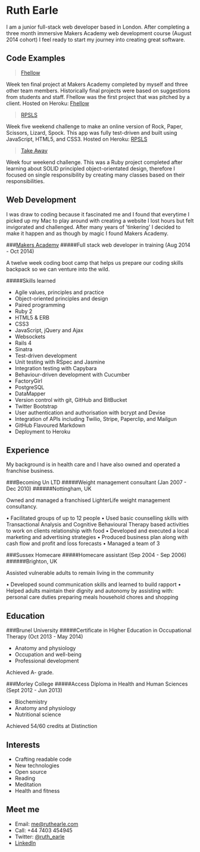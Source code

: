 Ruth Earle
==

I am a junior full-stack web developer based in London. After completing a three month immersive Makers Academy web development course (August 2014 cohort) I feel ready to start my journey into creating great software.

Code Examples
----

> [Fhellow]

Week ten final project at Makers Academy completed by myself and three other team members. Historically final projects were based on suggestions from students and staff. Fhellow was the first project that was pitched by a client. Hosted on Heroku: [Fhellow](http://fhellow.herokuapp.com/)

> [RPSLS]

Week five weekend challenge to make an online version of Rock, Paper, Scissors, Lizard, Spock. This app was fully test-driven and built using JavaScript, HTML5, and CSS3. Hosted on Heroku: [RPSLS](https://rockpaperscissorslizardspockjs.herokuapp.com/)

> [Take Away]

Week four weekend challenge. This was a Ruby project completed after learning about SOLID principled object-orientated design, therefore I focused on single responsibility by creating many classes based on their responsibilities.

Web Development
----

I was draw to coding because it fascinated me and I found that everytime
I picked up my Mac to play around with creating a website I lost hours
but felt invigorated and challenged. After many years of 'tinkering'
I decided to make it happen and as though by magic I found Makers
Academy.

###[Makers Academy]
#####Full stack web developer in training (Aug 2014 - Oct 2014)

A twelve week coding boot camp that helps us prepare our coding skills
backpack so we can venture into the wild.

#####Skills learned

  - Agile values, principles and practice
  - Object-oriented principles and design
  - Paired programming
  - Ruby 2
  - HTML5 & ERB
  - CSS3
  - JavaScript, jQuery and Ajax
  - Websockets
  - Rails 4
  - Sinatra
  - Test-driven development
  - Unit testing with RSpec and Jasmine
  - Integration testing with Capybara
  - Behaviour-driven development with Cucumber
  - FactoryGirl
  - PostgreSQL
  - DataMapper
  - Version control with git, GitHub and BitBucket
  - Twitter Bootstrap
  - User authentication and authorisation with bcrypt and Devise
  - Integration of APIs including Twilio, Stripe, Paperclip, and Mailgun
  - GitHub Flavoured Markdown
  - Deployment to Heroku


Experience
----

My background is in health care and I have also owned and
operated a franchise business.

###Becoming Un LTD
#####Weight management consultant (Jan 2007 - Dec 2010)
######Nottingham, UK

Owned and managed a franchised LighterLife weight management consultancy. 

•	Facilitated groups of up to 12 people
•	Used basic counselling skills with Transactional Analysis and Cognitive Behavioural Therapy based activities to work on clients relationship with food
•	Developed and executed a local marketing and advertising strategies
•	Produced business plan along with cash flow and profit and loss forecasts
•	Managed a team of 3


###Sussex Homecare
#####Homecare assistant (Sep 2004 - Sep 2006)
######Brighton, UK

Assisted vulnerable adults to remain living in the community

• Developed sound communication skills and learned to build rapport
• Helped adults maintain their dignity and autonomy by assisting with:
personal care duties
preparing meals
household chores and shopping


Education
----

###Brunel University
#####Certificate in Higher Education in Occupational Therapy (Oct 2013 - May 2014)

  - Anatomy and physiology
  - Occupation and well-being
  - Professional development

Achieved A- grade.

###Morley College
#####Access Diploma in Health and Human Sciences (Sept 2012 - Jun 2013)

  - Biochemistry
  - Anatomy and physiology
  - Nutritional science

Achieved 54/60 credits at Distinction

Interests
----

- Crafting readable code
- New technologies
- Open source
- Reading
- Meditation
- Health and fitness

Meet me
----

- Email: me@ruthearle.com
- Call: +44 7403 454945
- Twitter: [@ruth_earle]
- [LinkedIn]

[Fhellow]:https://github.com/michballard/fhellow
[RPSLS]:https://github.com/ruthearle/rpsls_js
[Take Away]:https://github.com/ruthearle/takeaway
[Makers Academy]:www.makersacademy.com
[@ruth_earle]:https://twitter.com/ruth_earle
[LinkedIn]:uk.linkedin.com/pub/ruth-earle/98/889/8a4/
